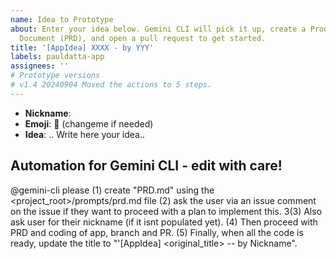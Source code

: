 ```yaml
---
name: Idea to Prototype
about: Enter your idea below. Gemini CLI will pick it up, create a Product Requirements
  Document (PRD), and open a pull request to get started.
title: '[AppIdea] XXXX - by YYY'
labels: pauldatta-app
assignees: ''
# Prototype versions
# v1.4 20240904 Moved the actions to 5 steps.
---
```


* **Nickname**:
* **Emoji**: 🤌 (changeme if needed)
* **Idea**:  .. Write here your idea..


## Automation for Gemini CLI - edit with care!

@gemini-cli please (1) create "PRD.md" using the <project_root>/prompts/prd.md file (2) ask the user via an issue comment on the issue if they want to proceed with a plan to implement this. 3(3) Also ask user for their nickname (if it isnt populated yet). (4) Then proceed with PRD and coding of app, branch and PR. (5) Finally, when all the code is ready, update the title to "'[AppIdea] <original_title> -- by Nickname".
